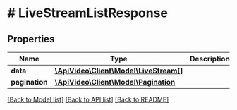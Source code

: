 # # LiveStreamListResponse

## Properties

Name | Type | Description | Notes
------------ | ------------- | ------------- | -------------
**data** | [**\ApiVideo\Client\Model\LiveStream[]**](LiveStream.md) |  |
**pagination** | [**\ApiVideo\Client\Model\Pagination**](Pagination.md) |  |

[[Back to Model list]](../../README.md#models) [[Back to API list]](../../README.md#endpoints) [[Back to README]](../../README.md)
